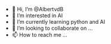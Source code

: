 - 👋 Hi, I’m @AlbertvdB
- 👀 I’m interested in AI
- 🌱 I’m currently learning python and AI
- 💞️ I’m looking to collaborate on ...
- 📫 How to reach me ...

<!---
AlbertvdB/AlbertvdB is a ✨ special ✨ repository because its `README.md` (this file) appears on your GitHub profile.
You can click the Preview link to take a look at your changes.
--->
